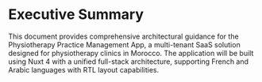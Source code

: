 # Executive Summary

This document provides comprehensive architectural guidance for the Physiotherapy Practice Management App, a multi-tenant SaaS solution designed for physiotherapy clinics in Morocco. The application will be built using Nuxt 4 with a unified full-stack architecture, supporting French and Arabic languages with RTL layout capabilities.
